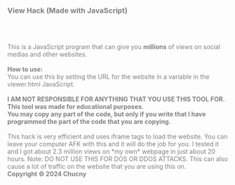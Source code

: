 <!DOCTYPE html><html lang="en"><body><head></head><h3 style="color:grey;">View Hack (Made with JavaScript)</h3><br><br><p style="color:grey;">This is a JavaScript program that can give you <strong>millions</strong> of views on social medias and other websites. <br><br><strong>How to use:</strong><br>You can use this by setting the URL for the website in a variable in the viewer.html JavaScript.<br><br><strong>I AM NOT RESPONSIBLE FOR ANYTHING THAT YOU USE THIS TOOL FOR. This tool was made for educational purposes.<br> You may copy any part of the code, but only if you write that I have programmed the part of the code that you are copying.</strong><br><br>This hack is very efficient and uses iframe tags to load the website. You can leave your computer AFK with this and it will do the job for you. I tested it and I got about 2.3 million views on *my own* webpage in just about 20 hours. Note: DO NOT USE THIS FOR DOS OR DDOS ATTACKS. This can also cause a lot of traffic on the website that you are using this on.<br><strong>Copyright &#169; 2024 Chucny</strong></body></html>
